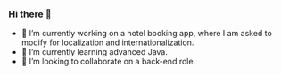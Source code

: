 ### Hi there 👋

- 🔭 I’m currently working on a hotel booking app, where I am asked to modify for localization and internationalization.
- 🌱 I’m currently learning advanced Java.
- 👯 I’m looking to collaborate on a back-end role.
